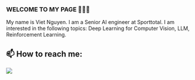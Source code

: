 ### WELCOME TO MY PAGE 👋👋👋
My name is Viet Nguyen. I am a Senior AI engineer at Sporttotal. I am interested in the following topics: Deep Learning for Computer Vision, LLM, Reinforcement Learning.<br>
## 📫 How to reach me: 
<a href="https://github.com/vietnh1009/QuickDraw/">
  <!-- Change the `github-readme-stats.anuraghazra1.vercel.app` to `github-readme-stats.vercel.app`  -->
  <img align="center" src="[https://github-readme-stats.anuraghazra1.vercel.app/api/pin/?username=vietnh1009&repo=QuickDraw&theme=radical](https://github.com/khangkaka066/Chatbot-Makeup)" />
</a>  
